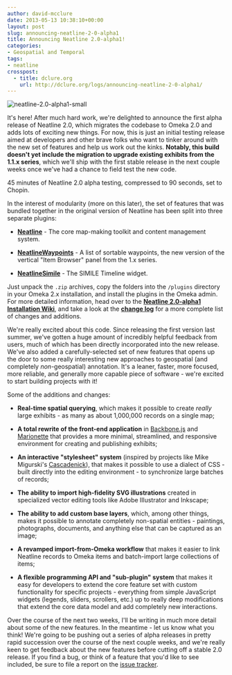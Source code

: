 ```yaml
---
author: david-mcclure
date: 2013-05-13 10:38:10+00:00
layout: post
slug: announcing-neatline-2-0-alpha1
title: Announcing Neatline 2.0-alpha1!
categories:
- Geospatial and Temporal
tags:
- neatline
crosspost:
  - title: dclure.org
    url: http://dclure.org/logs/announcing-neatline-2-0-alpha1/
---
```


![neatline-2.0-alpha1-small](http://static.scholarslab.org/wp-content/uploads/2013/05/neatline-2.0-alpha1-small.png)

It's here! After much hard work, we're delighted to announce the first alpha release of Neatline 2.0, which migrates the codebase to Omeka 2.0 and adds lots of exciting new things. For now, this is just an initial testing release aimed at developers and other brave folks who want to tinker around with the new set of features and help us work out the kinks. **Notably, this build doesn't yet include the migration to upgrade existing exhibits from the 1.1.x series**, which we'll ship with the first stable release in the next couple weeks once we've had a chance to field test the new code.


45 minutes of Neatline 2.0 alpha testing, compressed to 90 seconds, set to Chopin.

In the interest of modularity (more on this later), the set of features that was bundled together in the original version of Neatline has been split into three separate plugins:






  * **[Neatline](http://neatline.org/wp-content/uploads/2013/05/Neatline-2.0-alpha1.zip)** - The core map-making toolkit and content management system.



  * **[NeatlineWaypoints](http://neatline.org/wp-content/uploads/2013/05/NeatlineWaypoints-0.1.zip)** - A list of sortable waypoints, the new version of the vertical "Item Browser" panel from the 1.x series.



  * **[NeatlineSimile](http://neatline.org/wp-content/uploads/2013/05/NeatlineSimile-0.1.zip)** - The SIMILE Timeline widget.




Just unpack the `.zip` archives, copy the folders into the `/plugins` directory in your Omeka 2.x installation, and install the plugins in the Omeka admin. For more detailed information, head over to the [**Neatline 2.0-alpha1 Installation Wiki**](https://github.com/scholarslab/Neatline/wiki/Neatline-2.0-alpha1-Installation), and take a look at the [**change log**](https://github.com/scholarslab/Neatline/blob/develop/CHANGELOG.md) for a more complete list of changes and additions.

We're really excited about this code. Since releasing the first version last summer, we've gotten a huge amount of incredibly helpful feedback from users, much of which has been directly incorporated into the new release. We've also added a carefully-selected set of new features that opens up the door to some really interesting new approaches to geospatial (and completely _non_-geospatial) annotation. It's a leaner, faster, more focused, more reliable, and generally more capable piece of software - we're excited to start building projects with it!

Some of the additions and changes:






  * **Real-time spatial querying**, which makes it possible to create _really_ large exhibits - as many as about 1,000,000 records on a single map;




  * **A total rewrite of the front-end application** in [Backbone.js](http://backbonejs.org/) and [Marionette](http://marionettejs.com/) that provides a more minimal, streamlined, and responsive environment for creating and publishing exhibits;




  * **An interactive "stylesheet" system** (inspired by projects like Mike Migurski's [Cascadenick](https://github.com/mapnik/Cascadenik)), that makes it possible to use a dialect of CSS - built directly into the editing environment - to synchronize large batches of records;




  * **The ability to import high-fidelity SVG illustrations** created in specialized vector editing tools like Adobe Illustrator and Inkscape;




  * **The ability to add custom base layers**, which, among other things, makes it possible to annotate completely non-spatial entities - paintings, photographs, documents, and anything else that can be captured as an image;




  * **A revamped import-from-Omeka workflow** that makes it easier to link Neatline records to Omeka items and batch-import large collections of items;




  * **A flexible programming API and "sub-plugin" system** that makes it easy for developers to extend the core feature set with custom functionality for specific projects - everything from simple JavaScript widgets (legends, sliders, scrollers, etc.) up to really deep modifications that extend the core data model and add completely new interactions.





Over the course of the next two weeks, I'll be writing in much more detail about some of the new features. In the meantime - let us know what you think! We're going to be pushing out a series of alpha releases in pretty rapid succession over the course of the next couple weeks, and we're really keen to get feedback about the new features before cutting off a stable 2.0 release. If you find a bug, or think of a feature that you'd like to see included, be sure to file a report on the [issue tracker](https://github.com/scholarslab/Neatline/issues).
